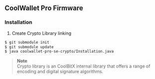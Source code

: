 ## CoolWallet Pro Firmware

### Installation

1. Create Crypto Library linking

```zsh
$ git submodule init
$ git submodule update
$ java coolwallet-pro-se-crypto/Installation.java
```

> **Note**  
> Crypto library is an CoolBitX internal library that offers a range of encoding and digital signature algorithms.
